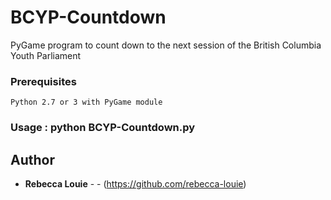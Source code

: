 # BCYP-Countdown

PyGame program to count down to the next session of the British Columbia Youth Parliament

### Prerequisites

```
Python 2.7 or 3 with PyGame module
```

### Usage : python BCYP-Countdown.py

## Author

* **Rebecca Louie** - - (https://github.com/rebecca-louie)

